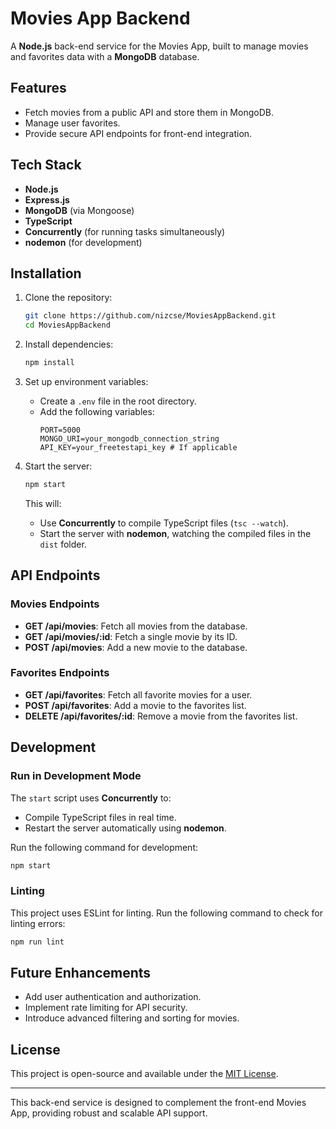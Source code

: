 # Movies App Backend

A **Node.js** back-end service for the Movies App, built to manage movies and favorites data with a **MongoDB** database.

## Features

- Fetch movies from a public API and store them in MongoDB.
- Manage user favorites.
- Provide secure API endpoints for front-end integration.

## Tech Stack

- **Node.js**
- **Express.js**
- **MongoDB** (via Mongoose)
- **TypeScript**
- **Concurrently** (for running tasks simultaneously)
- **nodemon** (for development)

## Installation

1. Clone the repository:
   ```sh
   git clone https://github.com/nizcse/MoviesAppBackend.git
   cd MoviesAppBackend
   ```

2. Install dependencies:
   ```bash
   npm install
   ```

3. Set up environment variables:
   - Create a `.env` file in the root directory.
   - Add the following variables:
     ```env
     PORT=5000
     MONGO_URI=your_mongodb_connection_string
     API_KEY=your_freetestapi_key # If applicable
     ```

4. Start the server:
   ```bash
   npm start
   ```
   This will:
   - Use **Concurrently** to compile TypeScript files (`tsc --watch`).
   - Start the server with **nodemon**, watching the compiled files in the `dist` folder.

## API Endpoints

### Movies Endpoints

- **GET /api/movies**: Fetch all movies from the database.
- **GET /api/movies/:id**: Fetch a single movie by its ID.
- **POST /api/movies**: Add a new movie to the database.

### Favorites Endpoints

- **GET /api/favorites**: Fetch all favorite movies for a user.
- **POST /api/favorites**: Add a movie to the favorites list.
- **DELETE /api/favorites/:id**: Remove a movie from the favorites list.

## Development

### Run in Development Mode

The `start` script uses **Concurrently** to:
- Compile TypeScript files in real time.
- Restart the server automatically using **nodemon**.

Run the following command for development:
```bash
npm start
```

### Linting

This project uses ESLint for linting. Run the following command to check for linting errors:
```bash
npm run lint
```

## Future Enhancements

- Add user authentication and authorization.
- Implement rate limiting for API security.
- Introduce advanced filtering and sorting for movies.

## License

This project is open-source and available under the [MIT License](LICENSE).

---

This back-end service is designed to complement the front-end Movies App, providing robust and scalable API support.
